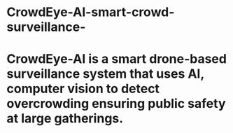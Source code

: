 # CrowdEye-AI-smart-crowd-surveillance-
# CrowdEye-AI is a smart drone-based surveillance system that uses AI, computer vision to detect overcrowding ensuring public safety at large gatherings.
